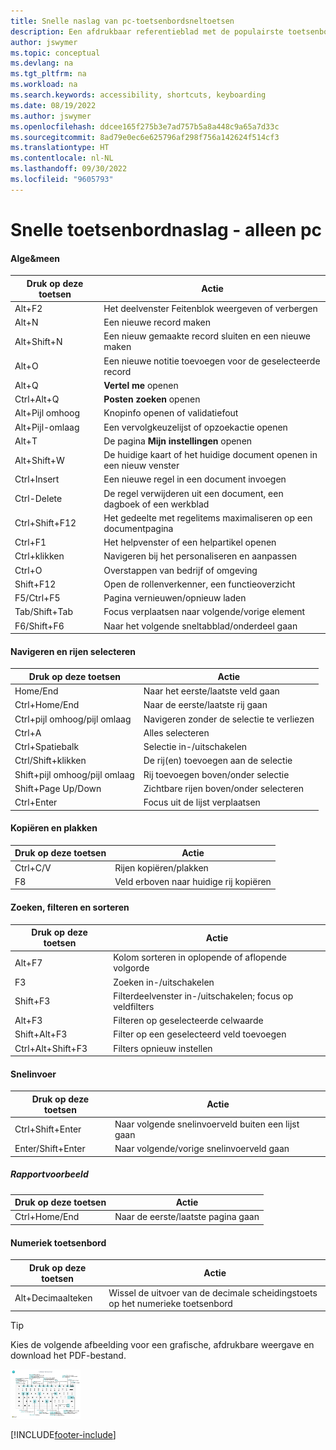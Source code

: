 ```yaml
---
title: Snelle naslag van pc-toetsenbordsneltoetsen
description: Een afdrukbaar referentieblad met de populairste toetsenbordsneltoetsen voor pc-gebruikers.
author: jswymer
ms.topic: conceptual
ms.devlang: na
ms.tgt_pltfrm: na
ms.workload: na
ms.search.keywords: accessibility, shortcuts, keyboarding
ms.date: 08/19/2022
ms.author: jswymer
ms.openlocfilehash: ddcee165f275b3e7ad757b5a8a448c9a65a7d33c
ms.sourcegitcommit: 8ad79e0ec6e625796af298f756a142624f514cf3
ms.translationtype: HT
ms.contentlocale: nl-NL
ms.lasthandoff: 09/30/2022
ms.locfileid: "9605793"
---
```

# <a name="keyboard-quick-reference---pc-only"></a>Snelle toetsenbordnaslag - alleen pc

#### <a name="general"></a>Alge&meen

|Druk op deze toetsen|Actie|  
|-|-|
|Alt+F2|Het deelvenster Feitenblok weergeven of verbergen|
|Alt+N|Een nieuwe record maken|
|Alt+Shift+N|Een nieuw gemaakte record sluiten en een nieuwe maken|
|Alt+O|Een nieuwe notitie toevoegen voor de geselecteerde record|
|Alt+Q|**Vertel me** openen|
|Ctrl+Alt+Q|**Posten zoeken** openen|
|Alt+Pijl omhoog|Knopinfo openen of validatiefout|
|Alt+Pijl-omlaag|Een vervolgkeuzelijst of opzoekactie openen|
|Alt+T|De pagina **Mijn instellingen** openen|
|Alt+Shift+W|De huidige kaart of het huidige document openen in een nieuw venster|
|Ctrl+Insert|Een nieuwe regel in een document invoegen|
|Ctrl-Delete|De regel verwijderen uit een document, een dagboek of een werkblad|
|Ctrl+Shift+F12|Het gedeelte met regelitems maximaliseren op een documentpagina|
|Ctrl+F1|Het helpvenster of een helpartikel openen|
|Ctrl+klikken|Navigeren bij het personaliseren en aanpassen|
|Ctrl+O|Overstappen van bedrijf of omgeving|
|Shift+F12|Open de rollenverkenner, een functieoverzicht|
|F5/Ctrl+F5|Pagina vernieuwen/opnieuw laden|
|Tab/Shift+Tab|Focus verplaatsen naar volgende/vorige element|
|F6/Shift+F6|Naar het volgende sneltabblad/onderdeel gaan|

#### <a name="navigate--select-rows"></a>Navigeren en rijen selecteren

|Druk op deze toetsen|Actie|
|-|-|
|Home/End|Naar het eerste/laatste veld gaan|
|Ctrl+Home/End |Naar de eerste/laatste rij gaan|
|Ctrl+pijl omhoog/pijl omlaag|Navigeren zonder de selectie te verliezen|
|Ctrl+A |Alles selecteren|
|Ctrl+Spatiebalk|Selectie in-/uitschakelen|
|Ctrl/Shift+klikken|De rij(en) toevoegen aan de selectie|
|Shift+pijl omhoog/pijl omlaag|Rij toevoegen boven/onder selectie|
|Shift+Page Up/Down|Zichtbare rijen boven/onder selecteren|
|Ctrl+Enter|Focus uit de lijst verplaatsen|

#### <a name="copy--paste"></a>Kopiëren en plakken

|Druk op deze toetsen|Actie|
|-|-|
|Ctrl+C/V|Rijen kopiëren/plakken|
|F8|Veld erboven naar huidige rij kopiëren|

#### <a name="search-filter--sort"></a>Zoeken, filteren en sorteren

|Druk op deze toetsen|Actie|
|-|-|
|Alt+F7|Kolom sorteren in oplopende of aflopende volgorde|
|F3|Zoeken in-/uitschakelen|
|Shift+F3|Filterdeelvenster in-/uitschakelen; focus op veldfilters|
|Alt+F3|Filteren op geselecteerde celwaarde|
|Shift+Alt+F3|Filter op een geselecteerd veld toevoegen|
|Ctrl+Alt+Shift+F3|Filters opnieuw instellen|

#### <a name="quick-entry"></a>Snelinvoer

|Druk op deze toetsen|Actie|
|-|-|
|Ctrl+Shift+Enter|Naar volgende snelinvoerveld buiten een lijst gaan|
|Enter/Shift+Enter|Naar volgende/vorige snelinvoerveld gaan|

##### <a name="report-preview"></a>Rapportvoorbeeld

|Druk op deze toetsen|Actie|
|-|-|
|Ctrl+Home/End|Naar de eerste/laatste pagina gaan|

#### <a name="numeric-keypad"></a>Numeriek toetsenbord

|Druk op deze toetsen|Actie|  
|-|-|
|Alt+Decimaalteken|Wissel de uitvoer van de decimale scheidingstoets op het numerieke toetsenbord|

> [!TIP]
> Kies de volgende afbeelding voor een grafische, afdrukbare weergave en download het PDF-bestand.
>
> [![Pictogram dat een PDF opent.](media/keyboard_shortcut_inline.png)](media/keyboard_shortcuts.pdf)


[!INCLUDE[footer-include](includes/footer-banner.md)]
